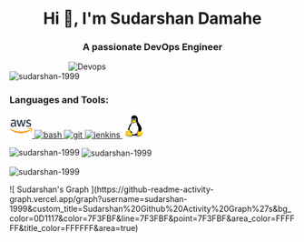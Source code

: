 <h1 align="center">Hi 👋, I'm Sudarshan Damahe</h1>
<h3 align="center">A passionate DevOps Engineer</h3>
<img align="right" alt="Devops" width="400" src="https://miro.medium.com/v2/resize:fit:679/1*DluPjzT_eTUFdzHCI7JBZA.gif"/>
<p align="left"> <img src="https://komarev.com/ghpvc/?username=sudarshan-1999&label=Profile%20views&color=0e75b6&style=flat" alt="sudarshan-1999" /> </p>


<p align="left">
</p>

<h3 align="left">Languages and Tools:</h3>
<p align="left"> <a href="https://aws.amazon.com" target="_blank" rel="noreferrer"> <img src="https://raw.githubusercontent.com/devicons/devicon/master/icons/amazonwebservices/amazonwebservices-original-wordmark.svg" alt="aws" width="40" height="40"/> </a> <a href="https://www.gnu.org/software/bash/" target="_blank" rel="noreferrer"> <img src="https://www.vectorlogo.zone/logos/gnu_bash/gnu_bash-icon.svg" alt="bash" width="40" height="40"/> </a> <a href="https://git-scm.com/" target="_blank" rel="noreferrer"> <img src="https://www.vectorlogo.zone/logos/git-scm/git-scm-icon.svg" alt="git" width="40" height="40"/> </a> <a href="https://www.jenkins.io" target="_blank" rel="noreferrer"> <img src="https://www.vectorlogo.zone/logos/jenkins/jenkins-icon.svg" alt="jenkins" width="40" height="40"/> </a> <a href="https://www.linux.org/" target="_blank" rel="noreferrer"> <img src="https://raw.githubusercontent.com/devicons/devicon/master/icons/linux/linux-original.svg" alt="linux" width="40" height="40"/> </a> </p>

<p><img align="left" src="https://github-readme-stats.vercel.app/api/top-langs?username=sudarshan-1999&show_icons=true&locale=en&layout=compact" alt="sudarshan-1999" /></p>

<p>&nbsp;<img align="center" src="https://github-readme-stats.vercel.app/api?username=sudarshan-1999&show_icons=true&locale=en" alt="sudarshan-1999" /></p>

<p><img align="center" src="https://github-readme-streak-stats.herokuapp.com/?user=sudarshan-1999&" alt="sudarshan-1999" /></p>
![ Sudarshan's Graph ](https://github-readme-activity-graph.vercel.app/graph?username=sudarshan-1999&custom_title=Sudarshan%20Github%20Activity%20Graph%27s&bg_color=0D1117&color=7F3FBF&line=7F3FBF&point=7F3FBF&area_color=FFFFFF&title_color=FFFFFF&area=true)
